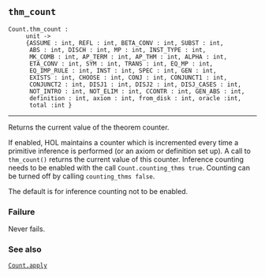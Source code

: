 ## `thm_count`

``` hol4
Count.thm_count :
     unit ->
     {ASSUME : int, REFL : int, BETA_CONV : int, SUBST : int,
      ABS : int, DISCH : int, MP : int, INST_TYPE : int,
      MK_COMB : int, AP_TERM : int, AP_THM : int, ALPHA : int,
      ETA_CONV : int, SYM : int, TRANS : int, EQ_MP : int,
      EQ_IMP_RULE : int, INST : int, SPEC : int, GEN : int,
      EXISTS : int, CHOOSE : int, CONJ : int, CONJUNCT1 : int,
      CONJUNCT2 : int, DISJ1 : int, DISJ2 : int, DISJ_CASES : int,
      NOT_INTRO : int, NOT_ELIM : int, CCONTR : int, GEN_ABS : int,
      definition : int, axiom : int, from_disk : int, oracle :int,
      total :int }
```

------------------------------------------------------------------------

Returns the current value of the theorem counter.

If enabled, HOL maintains a counter which is incremented every time a
primitive inference is performed (or an axiom or definition set up). A
call to `thm_count()` returns the current value of this counter.
Inference counting needs to be enabled with the call
`Count.counting_thms true`. Counting can be turned off by calling
`counting_thms false`.

The default is for inference counting not to be enabled.

### Failure

Never fails.

### See also

[`Count.apply`](#Count.apply)
